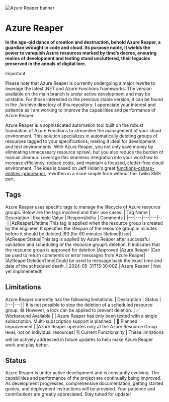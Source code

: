 ![Azure Reaper banner](./assets/reaper_banner.png)

# Azure Reaper

**In the age-old dance of creation and destruction, behold Azure Reaper, a guardian wrought in code and cloud. Its purpose noble, it wields the power to vanquish Azure resources marked by time’s decree, ensuring realms of development and testing stand uncluttered, their legacies preserved in the annals of digital lore.**

> [!IMPORTANT]
> Please note that Azure Reaper is currently undergoing a major rewrite to leverage the latest .NET and Azure Functions frameworks. The version available on the main branch is under active development and may be unstable. For those interested in the previous stable version, it can be found in the ./archive directory of this repository. I appreciate your interest and patience as I am working to improve the capabilities and performance of Azure Reaper.

Azure Reaper is a sophisticated automation tool built on the robust foundation of Azure Functions to streamline the management of your cloud environment. This solution specializes in automatically deleting groups of resources tagged to your specifications, making it ideal for development and test environments. With Azure Reaper, you not only save money by eliminating unnecessary resource sprawl, but you also reduce the burden of manual cleanup. Leverage this seamless integration into your workflow to increase efficiency, reduce costs, and maintain a focused, clutter-free cloud environment.
The idea is based on Jeff Holan's great [functions-csharp-entities-grimreaper](https://github.com/jeffhollan/functions-csharp-entities-grimreaper), rewritten in a more simple form without the Twilio SMS part. 

## Tags
Azure Reaper uses specific tags to manage the lifecycle of Azure resource groups. Below are the tags involved and their use cases:
| Tag Name  |  Description | Example Value  |  Responsibility | Comments |
|---|---|---|---|---|
|AzReaperLifetime|This tag is applied when the resource group is created by the engineer. It specifies the lifespan of the resource group in minutes before it should be deleted.|60 (for 60 minutes lifetime|User|
|AzReaperStatus|This tag is applied by Azure Reaper after successful validation and scheduling of the resource group’s deletion. It indicates that the resource group is approved for deletion.|Approved |Azure Reaper |Can be used to return comments or error messages from Azure Reaper|
|AzReaperDeletionTime|Could be used to message back the exact time and date of the scheduled death.  | 2024-05-31T15:30:00Z  | Azure Reaper  | Not yet implmeneted!|

## Limitations
Azure Reaper currently has the following limitations:
| Description  |  Status |
|---|---|
| It is not possible to stop the deletion of a scheduled resource group. 😅 However, a lock can be applied to prevent deletion.  | ✅ Workaround Available  |
| Azure Reaper has only been tested with a single subscription. Multi-subscription support is planned.  | 🔨 Planned Improvement  |
|Azure Reaper operates only at the Azure Resource Group level, not on individual resources| 🗒️ Current Functionality  |
These limitations will be actively addressed in future updates to help make Azure Reaper work and play better.

## Status
Azure Reaper is under active development and is constantly evolving. The capabilities and performance of the project are continually being improved. As development progresses, comprehensive documentation, getting started guides, and deployment instructions will be provided. Your patience and contributions are greatly appreciated. Stay tuned for update!
